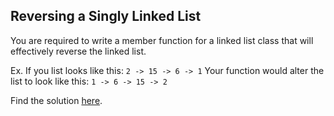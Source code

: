 ## Reversing a Singly Linked List

You are required to write a member function for a linked list class that will effectively reverse the linked list. 

Ex. If you list looks like this: 
```2 -> 15 -> 6 -> 1``` 
Your function would alter the list to look like this: 
```1 -> 6 -> 15 -> 2```

Find the solution [here](solution.cpp).